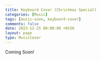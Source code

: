 ```yaml
--- 
title: Keyboard Cover (Christmas Special)
categories: [Music]
tags: [music-soon, keyboard-cover]
comments: false
date: 2023-12-25 00:00:00 +0530
layout: page
type: MusicCover
---
```


Coming Soon!